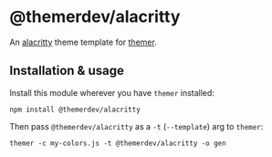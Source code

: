 # @themerdev/alacritty

An [alacritty](https://github.com/alacritty/alacritty) theme template for [themer](https://github.com/themerdev/themer).

## Installation & usage

Install this module wherever you have `themer` installed:

    npm install @themerdev/alacritty

Then pass `@themerdev/alacritty` as a `-t` (`--template`) arg to `themer`:

    themer -c my-colors.js -t @themerdev/alacritty -o gen
